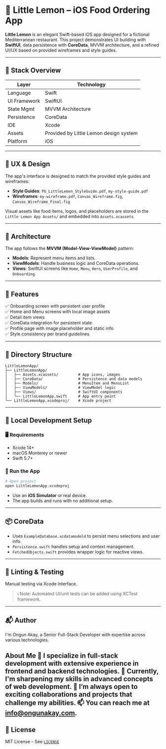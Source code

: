 # 🍋 Little Lemon – iOS Food Ordering App

**Little Lemon** is an elegant Swift-based iOS app designed for a fictional Mediterranean restaurant. This project demonstrates UI building with **SwiftUI**, data persistence with **CoreData**, MVVM architecture, and a refined UI/UX based on provided wireframes and style guides.

---

## 🧱 Stack Overview

| Layer         | Technology                  |
|--------------|------------------------------|
| Language      | Swift                        |
| UI Framework  | SwiftUI                     |
| State Mgmt    | MVVM Architecture            |
| Persistence   | CoreData                     |
| IDE           | Xcode                        |
| Assets        | Provided by Little Lemon design system |
| Platform      | iOS                          |

---

## 🎨 UX & Design

The app's interface is designed to match the provided style guides and wireframes:

- **Style Guides**: `PG_LittleLemon_StyleGuide.pdf`, `my-style-guide.pdf`
- **Wireframes**: `my-wireframe.pdf`, `Canvas_Wireframe.fig`, `Canvas_Wireframe_Final.fig`

Visual assets like food items, logos, and placeholders are stored in the `Little Lemon App Assets/` and embedded into `Assets.xcassets`.

---

## 🔐 Architecture

The app follows the **MVVM (Model-View-ViewModel)** pattern:

- **Models**: Represent menu items and lists.
- **ViewModels**: Handle business logic and CoreData operations.
- **Views**: SwiftUI screens like `Home`, `Menu`, `Hero`, `UserProfile`, and `Onboarding`.

---

## 🧪 Features

✅ Onboarding screen with persistent user profile  
✅ Home and Menu screens with local image assets  
✅ Detail item views  
✅ CoreData integration for persistent state  
✅ Profile page with image placeholder and static info  
✅ Style consistency per brand guidelines

---

## 📁 Directory Structure

```
LittleLemonApp/
├── LittleLemonApp/
│   ├── Assets.xcassets/         # App icons, images
│   ├── CoreData/                # Persistence and data models
│   ├── Models/                  # MenuItem and MenuList
│   ├── ViewModels/              # ViewModel logic
│   ├── Views/                   # SwiftUI components
│   └── LittleLemonApp.swift     # App entry point
└── LittleLemonApp.xcodeproj/    # Xcode project
```

---

## 🧰 Local Development Setup

### 🖥 Requirements

- Xcode 14+  
- macOS Monterey or newer  
- Swift 5.7+

### 🚀 Run the App

```bash
# Open project
open LittleLemonApp.xcodeproj
```

- Use an **iOS Simulator** or real device.
- The app builds and runs with no additional setup.

---

## 📦 CoreData

- Uses `ExampleDatabase.xcdatamodeld` to persist menu selections and user info.
- `Persistence.swift` handles setup and context management.
- `FetchedObjects.swift` provides wrapper logic for reactive views.

---

## 🧪 Linting & Testing

Manual testing via Xcode interface.

> ℹ️ Note: Automated UI/unit tests can be added using XCTest framework.

---

## 📬 Author

I'm Ongun Akay, a Senior Full-Stack Developer with expertise across various technologies.

About Me
👀 I specialize in full-stack development with extensive experience in frontend and backend technologies.
🌱 Currently, I'm sharpening my skills in advanced concepts of web development.
💞️ I’m always open to exciting collaborations and projects that challenge my abilities.
📫 You can reach me at info@ongunakay.com.
---

## 📄 License

MIT License – See [`LICENSE`](./LICENSE)